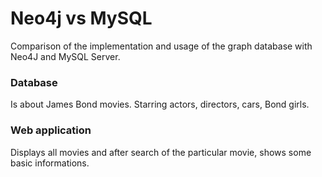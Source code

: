 # Neo4j vs MySQL

Comparison of the implementation and usage of the graph database with Neo4J and MySQL Server.

### Database

Is about James Bond movies. Starring actors, directors, cars, Bond girls.

### Web application

Displays all movies and after search of the particular movie, shows some basic informations.
